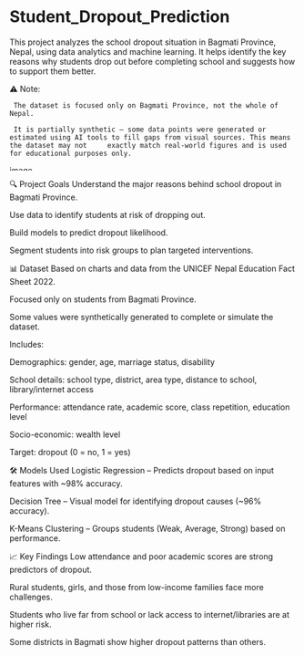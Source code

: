 # Student_Dropout_Prediction

This project analyzes the school dropout situation in Bagmati Province, Nepal, using data analytics and machine learning. It helps identify the key reasons why students drop out before completing school and suggests how to support them better.

⚠️ Note:

     The dataset is focused only on Bagmati Province, not the whole of Nepal.

     It is partially synthetic — some data points were generated or estimated using AI tools to fill gaps from visual sources. This means the dataset may not     exactly match real-world figures and is used for educational purposes only.

<img width="625" height="9" alt="image" src="https://github.com/user-attachments/assets/627c6bfc-486f-42af-9e15-d4a526f1b17a" />


🔍 Project Goals
Understand the major reasons behind school dropout in Bagmati Province.

Use data to identify students at risk of dropping out.

Build models to predict dropout likelihood.

Segment students into risk groups to plan targeted interventions.

📊 Dataset
Based on charts and data from the UNICEF Nepal Education Fact Sheet 2022.

Focused only on students from Bagmati Province.

Some values were synthetically generated to complete or simulate the dataset.

Includes:

Demographics: gender, age, marriage status, disability

School details: school type, district, area type, distance to school, library/internet access

Performance: attendance rate, academic score, class repetition, education level

Socio-economic: wealth level

Target: dropout (0 = no, 1 = yes)

🛠️ Models Used
Logistic Regression – Predicts dropout based on input features with ~98% accuracy.

Decision Tree – Visual model for identifying dropout causes (~96% accuracy).

K-Means Clustering – Groups students (Weak, Average, Strong) based on performance.

📈 Key Findings
Low attendance and poor academic scores are strong predictors of dropout.

Rural students, girls, and those from low-income families face more challenges.

Students who live far from school or lack access to internet/libraries are at higher risk.

Some districts in Bagmati show higher dropout patterns than others.
